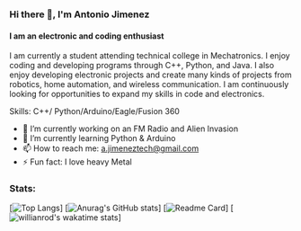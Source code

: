 ### Hi there 👋, I'm Antonio Jimenez
#### I am an electronic and coding enthusiast
I am currently a student attending technical college in Mechatronics. I enjoy coding and developing programs through C++, Python, and Java. I also enjoy developing electronic projects and create many kinds of projects from robotics, home automation, and wireless communication. I am continuously looking for opportunities to expand my skills in code and electronics.

Skills: C++/ Python/Arduino/Eagle/Fusion 360

- 🔭 I’m currently working on an FM Radio and Alien Invasion 
- 🌱 I’m currently learning Python & Arduino 
- 📫 How to reach me: a.jimeneztech@gmail.com 
- ⚡ Fun fact: I love heavy Metal 

### Stats:
[![Top Langs](https://github-readme-stats.vercel.app/api/top-langs/?username=anuraghazra&show_icons=true&theme=tokyonight&hide=javascript&langs_count=4)]
[![Anurag's GitHub stats](https://github-readme-stats.vercel.app/api?username=AntonioJim45&show_icons=true&theme=tokyonight)]
[![Readme Card](https://github-readme-stats.vercel.app/api/pin/?username=Antoniojim45&repo=github-readme-stats&theme=tokyonight)]
[![willianrod's wakatime stats](https://github-readme-stats.vercel.app/api/wakatime?username=Antoniojim45&theme=tokyonight)]








